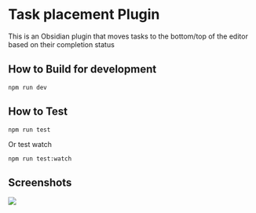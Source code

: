 # Task placement Plugin

This is an Obsidian plugin that moves tasks to the bottom/top of the editor based on their completion status

## How to Build for development

```shell
npm run dev
```

## How to Test

```shell
npm run test
```

Or test watch

```shell
npm run test:watch
```

## Screenshots

![](https://github.com/user-attachments/assets/85a8abff-90d9-45ff-bea2-fd9064c452cc)
